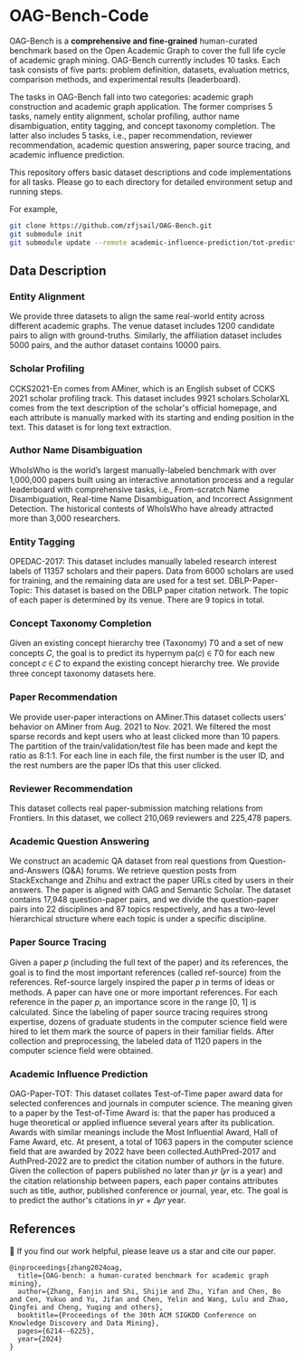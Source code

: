 # OAG-Bench-Code

OAG-Bench is a __comprehensive and fine-grained__ human-curated benchmark based on the Open Academic Graph to cover the full life cycle of academic graph mining.
OAG-Bench currently includes 10 tasks. Each task consists of five parts: problem definition, datasets, evaluation metrics, comparison methods, and experimental results (leaderboard).

The tasks in OAG-Bench fall into two categories: academic graph construction and academic graph application. The former comprises 5 tasks, namely entity alignment, scholar profiling, author name disambiguation, entity tagging, and concept taxonomy completion. The latter also includes 5 tasks, i.e., paper recommendation, reviewer recommendation, academic question answering, paper source tracing, and academic influence prediction.

This repository offers basic dataset descriptions and code implementations for all tasks.
Please go to each directory for detailed environment setup and running steps.

For example,

```bash
git clone https://github.com/zfjsail/OAG-Bench.git
git submodule init
git submodule update --remote academic-influence-prediction/tot-prediction
```

## Data Description

### Entity Alignment
We provide three datasets to align the same real-world entity across different academic graphs. The venue dataset includes 1200 candidate pairs to align with ground-truths. Similarly, the affiliation dataset includes 5000 pairs, and the author dataset contains 10000 pairs.

### Scholar Profiling
CCKS2021-En comes from AMiner, which is an English subset of CCKS 2021 scholar profiling track. This dataset includes 9921 scholars.ScholarXL comes from the text description of the scholar's official homepage, and each attribute is manually marked with its starting and ending position in the text. This dataset is for long text extraction.

### Author Name Disambiguation
WhoIsWho is the world’s largest manually-labeled benchmark with over 1,000,000 papers built using an interactive annotation process and a regular leaderboard with comprehensive tasks, i.e., From-scratch Name Disambiguation, Real-time Name Disambiguation, and Incorrect Assignment Detection. The historical contests of WhoIsWho have already attracted more than 3,000 researchers.

### Entity Tagging
OPEDAC-2017: This dataset includes manually labeled research interest labels of 11357 scholars and their papers. Data from 6000 scholars are used for training, and the remaining data are used for a test set. DBLP-Paper-Topic: This dataset is based on the DBLP paper citation network. The topic of each paper is determined by its venue. There are 9 topics in total.

### Concept Taxonomy Completion
Given an existing concept hierarchy tree (Taxonomy) 𝑇0 and a set of new concepts 𝐶, the goal is to predict its hypernym pa(𝑐) ∈ 𝑇0 for each new concept 𝑐 ∈ 𝐶 to expand the existing concept hierarchy tree. We provide three concept taxonomy datasets here.

### Paper Recommendation
We provide user-paper interactions on AMiner.This dataset collects users' behavior on AMiner from Aug. 2021 to Nov. 2021. We filtered the most sparse records and kept users who at least clicked more than 10 papers. The partition of the train/validation/test file has been made and kept the ratio as 8:1:1. For each line in each file, the first number is the user ID, and the rest numbers are the paper IDs that this user clicked.

### Reviewer Recommendation
This dataset collects real paper-submission matching relations from Frontiers. In this dataset, we collect 210,069 reviewers and 225,478 papers.

### Academic Question Answering
We construct an academic QA dataset from real questions from Question-and-Answers (Q&A) forums. We retrieve question posts from StackExchange and Zhihu and extract the paper URLs cited by users in their answers. The paper is aligned with OAG and Semantic Scholar. The dataset contains 17,948 question-paper pairs, and we divide the question-paper pairs into 22 disciplines and 87 topics respectively, and has a two-level hierarchical structure where each topic is under a specific discipline.

### Paper Source Tracing
Given a paper 𝑝 (including the full text of the paper) and its references, the goal is to find the most important references (called ref-source) from the references. Ref-source largely inspired the paper 𝑝 in terms of ideas or methods. A paper can have one or more important references. For each reference in the paper 𝑝, an importance score in the range [0, 1] is calculated. Since the labeling of paper source tracing requires strong expertise, dozens of graduate students in the computer science field were hired to let them mark the source of papers in their familiar fields. After collection and preprocessing, the labeled data of 1120 papers in the computer science field were obtained.

### Academic Influence Prediction
OAG-Paper-TOT: This dataset collates Test-of-Time paper award data for selected conferences and journals in computer science. The meaning given to a paper by the Test-of-Time Award is: that the paper has produced a huge theoretical or applied influence several years after its publication. Awards with similar meanings include the Most Influential Award, Hall of Fame Award, etc. At present, a total of 1063 papers in the computer science field that are awarded by 2022 have been collected.AuthPred-2017 and AuthPred-2022 are to predict the citation number of authors in the future. Given the collection of papers published no later than 𝑦𝑟 (𝑦𝑟 is a year) and the citation relationship between papers, each paper contains attributes such as title, author, published conference or journal, year, etc. The goal is to predict the author's citations in 𝑦𝑟 + 𝛥𝑦𝑟 year.

## References
🌟 If you find our work helpful, please leave us a star and cite our paper.
```
@inproceedings{zhang2024oag,
  title={OAG-bench: a human-curated benchmark for academic graph mining},
  author={Zhang, Fanjin and Shi, Shijie and Zhu, Yifan and Chen, Bo and Cen, Yukuo and Yu, Jifan and Chen, Yelin and Wang, Lulu and Zhao, Qingfei and Cheng, Yuqing and others},
  booktitle={Proceedings of the 30th ACM SIGKDD Conference on Knowledge Discovery and Data Mining},
  pages={6214--6225},
  year={2024}
}
```
